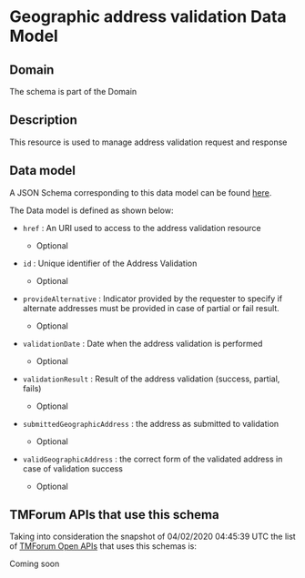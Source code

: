 # Geographic address validation Data Model

## Domain

The  schema is part of the  Domain

## Description

This resource is used to manage address validation request and response

## Data model

A JSON Schema corresponding to this data model can be found
[here](https://github.com/tmforum-rand/schemas/blob/candidates/Common/GeographicAddressValidation.schema.json).

The Data model is defined as shown below:
- `href` : An URI used to access to the address validation resource

  - Optional

- `id` : Unique identifier of the Address Validation

  - Optional

- `provideAlternative` : Indicator provided by the requester to specify if alternate addresses must be provided in case of partial or fail result.

  - Optional

- `validationDate` : Date when the address validation is performed

  - Optional

- `validationResult` : Result of the address validation (success, partial, fails)

  - Optional

- `submittedGeographicAddress` : the address as submitted to validation

  - Optional

- `validGeographicAddress` : the correct form of the validated address in case of validation success

  - Optional





## TMForum APIs that use this schema

Taking into consideration the snapshot of 04/02/2020 04:45:39 UTC the list of [TMForum Open APIs](https://www.tmforum.org/open-apis/) that uses this schemas is:

Coming soon